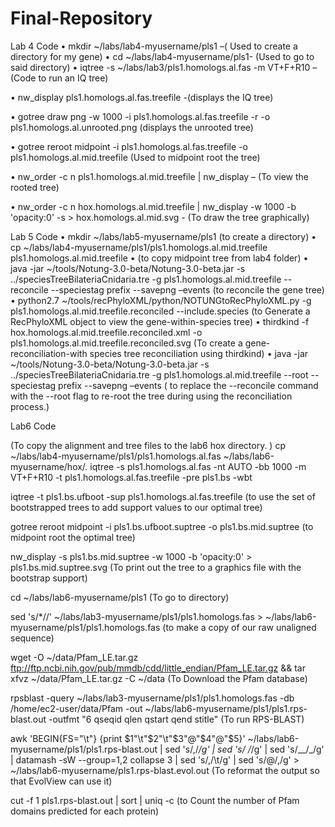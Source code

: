 # Final-Repository

Lab 4 Code
•	mkdir ~/labs/lab4-myusername/pls1 –( Used to create a directory for my gene)
•	cd ~/labs/lab4-myusername/pls1- (Used to go to said directory)
•	iqtree -s ~/labs/lab3/pls1.homologs.al.fas -m VT+F+R10 –(Code to run an IQ tree)

•	nw_display pls1.homologs.al.fas.treefile  -(displays the IQ tree)

•	gotree draw png -w 1000 -i pls1.homologs.al.fas.treefile  -r -o  pls1.homologs.al.unrooted.png                                 (displays the unrooted tree)

•	gotree reroot midpoint -i pls1.homologs.al.fas.treefile -o pls1.homologs.al.mid.treefile        (Used to midpoint root the tree)

•	  nw_order -c n pls1.homologs.al.mid.treefile  | nw_display – (To view the rooted tree)

•	nw_order -c n hox.homologs.al.mid.treefile  |   nw_display  -w 1000 -b 'opacity:0' -s  >  hox.homologs.al.mid.svg -  (To draw the tree graphically)




Lab 5 Code
•	mkdir ~/labs/lab5-myusername/pls1 (to create a directory)
•	cp ~/labs/lab4-myusername/pls1/pls1.homologs.al.mid.treefile pls1.homologs.al.mid.treefile 
•	(to copy midpoint tree from lab4 folder)
•	java -jar ~/tools/Notung-3.0-beta/Notung-3.0-beta.jar -s ../speciesTreeBilateriaCnidaria.tre -g pls1.homologs.al.mid.treefile --reconcile --speciestag prefix --savepng –events  (to reconcile the gene tree)
•	python2.7 ~/tools/recPhyloXML/python/NOTUNGtoRecPhyloXML.py -g pls1.homologs.al.mid.treefile.reconciled --include.species  (to Generate a RecPhyloXML object to view the gene-within-species tree)
•	thirdkind -f hox.homologs.al.mid.treefile.reconciled.xml -o  pls1.homologs.al.mid.treefile.reconciled.svg (To create a gene-reconciliation-with species tree reconciliation using thirdkind)
•	java -jar ~/tools/Notung-3.0-beta/Notung-3.0-beta.jar -s ../speciesTreeBilateriaCnidaria.tre -g pls1.homologs.al.mid.treefile --root --speciestag prefix --savepng –events   ( to replace the --reconcile command with the --root flag to re-root the tree during using the reconciliation process.)




Lab6 Code

(To copy the alignment and tree files to the lab6 hox directory. )    cp ~/labs/lab4-myusername/pls1/pls1.homologs.al.fas ~/labs/lab6-myusername/hox/.
iqtree -s pls1.homologs.al.fas -nt AUTO -bb 1000 -m VT+F+R10 -t pls1.homologs.al.fas.treefile -pre pls1.bs -wbt

iqtree -t pls1.bs.ufboot -sup pls1.homologs.al.fas.treefile (to use the set of bootstrapped trees to add support values to our optimal tree)

gotree reroot midpoint -i pls1.bs.ufboot.suptree -o pls1.bs.mid.suptree
(to midpoint root the optimal tree)

nw_display -s  pls1.bs.mid.suptree -w 1000 -b 'opacity:0' >  pls1.bs.mid.suptree.svg
(To print out the tree to a graphics file with the bootstrap support)

cd ~/labs/lab6-myusername/pls1 (To go to directory)

sed 's/*//' ~/labs/lab3-myusername/pls1/pls1.homologs.fas > ~/labs/lab6-myusername/pls1/pls1.homologs.fas (to make a copy of our raw unaligned sequence)

wget -O ~/data/Pfam_LE.tar.gz ftp://ftp.ncbi.nih.gov/pub/mmdb/cdd/little_endian/Pfam_LE.tar.gz && tar xfvz ~/data/Pfam_LE.tar.gz  -C ~/data (To Download the Pfam database)

rpsblast -query ~/labs/lab3-myusername/pls1/pls1.homologs.fas -db /home/ec2-user/data/Pfam -out ~/labs/lab6-myusername/pls1/pls1.rps-blast.out  -outfmt "6 qseqid qlen qstart qend stitle"  (To  run RPS-BLAST)

awk 'BEGIN{FS="\t"} {print $1"\t"$2"\t"$3"@"$4"@"$5}' ~/labs/lab6-myusername/pls1/pls1.rps-blast.out | sed 's/,/_/g' | sed 's/ /_/g' | sed 's/__/_/g' | datamash -sW --group=1,2 collapse 3 | sed 's/,/\t/g' | sed 's/@/,/g' > ~/labs/lab6-myusername/pls1.rps-blast.evol.out (To reformat the output so that EvolView can use it)

cut -f 1 pls1.rps-blast.out | sort | uniq -c (to Count the number of Pfam domains predicted for each protein)

